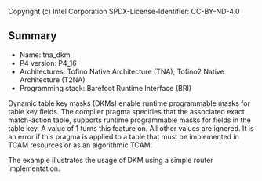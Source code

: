 
Copyright (c) Intel Corporation
SPDX-License-Identifier: CC-BY-ND-4.0


## Summary

* Name: tna_dkm
* P4 version: P4_16
* Architectures: Tofino Native Architecture (TNA), Tofino2 Native Architecture (T2NA)
* Programming stack: Barefoot Runtime Interface (BRI)

Dynamic table key masks (DKMs) enable runtime programmable masks for table key 
fields. The compiler pragma specifies that the associated exact match-action table, 
supports runtime programmable masks for fields in the table key. A value of 1 turns 
this feature on.  All other values are ignored.  It is an error if this pragma is 
applied to a table that must be implemented in TCAM resources or as an algorithmic TCAM.

The example illustrates the usage of DKM using a simple router implementation.